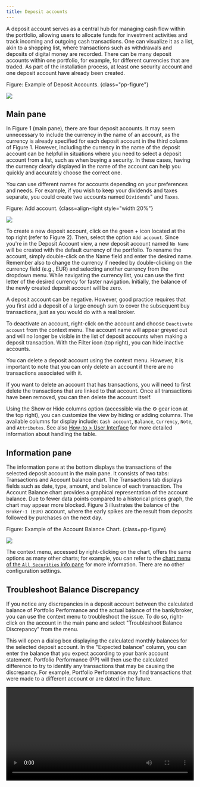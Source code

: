 ```yaml
---
title: Deposit accounts
---
```


A deposit account serves as a central hub for managing cash flow within the portfolio, allowing users to allocate funds for investment activities and track incoming and outgoing cash transactions. One can visualize it as a list, akin to a shopping list, where transactions such as withdrawals and deposits of digital money are recorded. There can be many deposit accounts within one portfolio, for example, for different currencies that are traded. As part of the installation process, at least one security account and one deposit account have already been created.

Figure: Example of Deposit Accounts. {class="pp-figure"}

![](images/sb-accounts-deposit-accounts.png)


## Main pane

In Figure 1 (main pane), there are four deposit accounts. It may seem unnecessary to include the currency in the name of an account, as the currency is already specified for each deposit account in the third column of Figure 1. However, including the currency in the name of the deposit account can be helpful in situations where you need to select a deposit account from a list, such as when buying a security. In these cases, having the currency clearly displayed in the name of the account can help you quickly and accurately choose the correct one.

You can use different names for accounts depending on your preferences and needs. For example, if you wish to keep your dividends and taxes separate, you could create two accounts named `Dividends`" and `Taxes`.

Figure: Add account. {class=align-right style="width:20%"}

![](images/create-new-account.png)

To create a new deposit account, click on the green + icon located at the top right (refer to Figure 2). Then, select the option `Add account`. Since you're in the Deposit Account view, a new deposit account named `No Name` will be created with the default currency of the portfolio. To rename the account, simply double-click on the Name field and enter the desired name. Remember also to change the currency if needed by double-clicking on the currency field (e.g., EUR) and selecting another currency from the dropdown menu. While navigating the currency list, you can use the first letter of the desired currency for faster navigation. Initially, the balance of the newly created deposit account will be zero.

A deposit account can be negative. However, good practice requires that you first add a deposit of a large enough sum to cover the subsequent buy transactions, just as you would do with a real broker.

To deactivate an account, right-click on the account and choose `Deactivate account` from the context menu. The account name will appear greyed out and will no longer be visible in the list of deposit accounts when making a deposit transaction. With the Filter icon (top right), you can hide inactive accounts.

You can delete a deposit account using the context menu. However, it is important to note that you can only delete an account if there are no transactions associated with it.

If you want to delete an account that has transactions, you will need to first delete the transactions that are linked to that account. Once all transactions have been removed, you can then delete the account itself.

Using the Show or Hide columns option (accessible via the :gear: gear icon at the top right), you can customize the view by hiding or adding columns. The available columns for display include: `Cash account`, `Balance`, `Currency`, `Note`, and `Attributes`. See also [How-to > User Interface](../../../how-to/user-interface.md) for more detailed information about handling the table.

## Information pane

The information pane at the bottom displays the transactions of the selected deposit account in the main pane. It consists of two tabs: Transactions and Account balance chart. The Transactions tab displays fields such as date, type, amount, and balance of each transaction. The Account Balance chart provides a graphical representation of the account balance. Due to fewer data points compared to a historical prices graph, the chart may appear more blocked. Figure 3 illustrates the balance of the `Broker-1 (EUR)` account, where the early spikes are the result from deposits followed by purchases on the next day.

Figure: Example of the Account Balance Chart. {class=pp-figure}

![](images/sb-accounts-deposit-accounts-balance-chart.png)

The context menu, accessed by right-clicking on the chart, offers the same options as many other charts; for example, you can refer to the [chart menu of the `All Securities` info pane](../../view/securities/all-securities.md#chart-menu) for more information. There are no other configuration settings.

## Troubleshoot Balance Discrepancy

If you notice any discrepancies in a deposit account between the calculated balance of Portfolio Performance and the actual balance of the bank/broker, you can use the context menu to troubleshoot the issue. To do so, right-click on the account in the main pane and select "Troubleshoot Balance Discrepancy" from the menu.

This will open a dialog box displaying the calculated monthly balances for the selected deposit account. In the "Expected balance" column, you can enter the balance that you expect according to your bank account statement. Portfolio Performance (PP) will then use the calculated difference to try to identify any transactions that may be causing the discrepancy. For example, Portfolio Performance may find transactions that were made to a different account or are dated in the future.

<video width="100%"  controls>
  <source src="../images/troubleshoot-balance-discrepancy.mp4" type="video/mp4">
</video>

